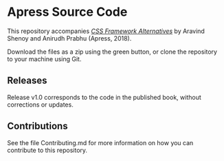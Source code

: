 # Apress Source Code

This repository accompanies [*CSS Framework Alternatives*](http://www.apress.com/9781484233986) by Aravind Shenoy and Anirudh Prabhu (Apress, 2018).

[comment]: #cover


Download the files as a zip using the green button, or clone the repository to your machine using Git.

## Releases

Release v1.0 corresponds to the code in the published book, without corrections or updates.

## Contributions

See the file Contributing.md for more information on how you can contribute to this repository.
